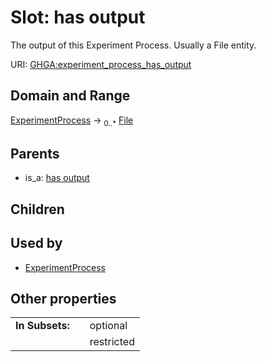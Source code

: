 
# Slot: has output


The output of this Experiment Process. Usually a File entity.

URI: [GHGA:experiment_process_has_output](https://w3id.org/GHGA/experiment_process_has_output)


## Domain and Range

[ExperimentProcess](ExperimentProcess.md) &#8594;  <sub>0..\*</sub> [File](File.md)

## Parents

 *  is_a: [has output](has_output.md)

## Children


## Used by

 * [ExperimentProcess](ExperimentProcess.md)

## Other properties

|  |  |  |
| --- | --- | --- |
| **In Subsets:** | | optional |
|  | | restricted |


